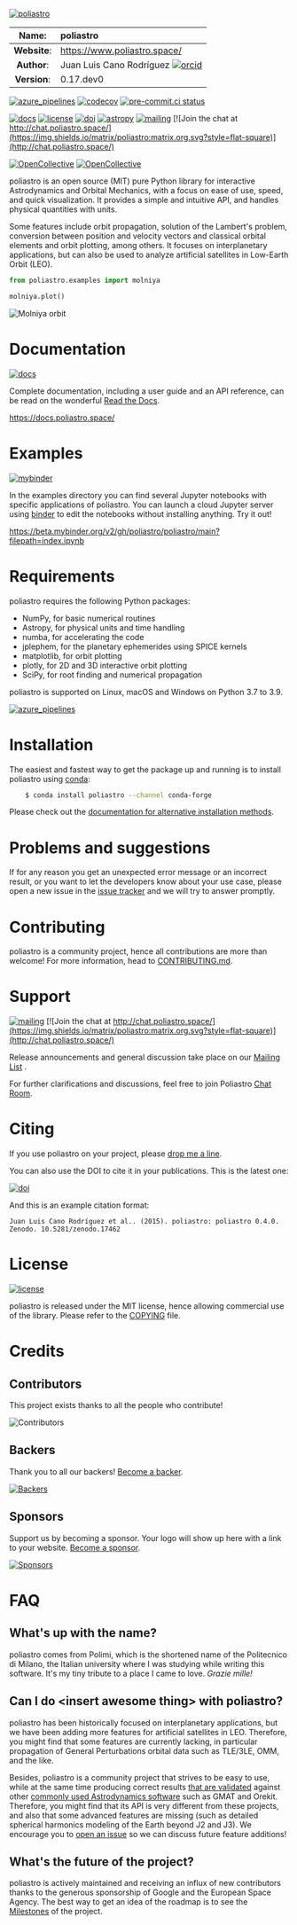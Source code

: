 [![poliastro](https://www.poliastro.space/images/logo_text.png)](https://www.poliastro.space/)

Name:         | poliastro
:------------:|:--------------
**Website**:  | <https://www.poliastro.space/>
**Author**:   | Juan Luis Cano Rodríguez [![orcid](https://img.shields.io/badge/id-0000--0002--2187--161X-a6ce39.svg)](http://orcid.org/0000-0002-2187-161X)
**Version**:  | 0.17.dev0

[![azure_pipelines](https://dev.azure.com/poliastro/poliastro/_apis/build/status/poliastro.poliastro?branchName=main)](https://dev.azure.com/poliastro/poliastro/_build/latest?definitionId=1&branchName=main)
[![codecov](https://img.shields.io/codecov/c/github/poliastro/poliastro.svg?style=flat-square)](https://codecov.io/github/poliastro/poliastro?branch=main)
[![pre-commit.ci status](https://results.pre-commit.ci/badge/github/poliastro/poliastro/main.svg)](https://results.pre-commit.ci/latest/github/poliastro/poliastro/main)

[![docs](https://img.shields.io/badge/docs-latest-brightgreen.svg?style=flat-square)](https://docs.poliastro.space/en/latest/?badge=latest)
[![license](https://img.shields.io/badge/license-MIT-blue.svg?style=flat-square)](https://github.com/poliastro/poliastro/raw/main/COPYING)
[![doi](https://zenodo.org/badge/11178845.svg?style=flat-square)](https://zenodo.org/badge/latestdoi/11178845)
[![astropy](http://img.shields.io/badge/powered%20by-AstroPy-orange.svg?style=flat-square)](http://www.astropy.org/)
[![mailing](https://img.shields.io/badge/mailing%20list-groups.io-8cbcd1.svg?style=flat-square)](https://groups.io/g/poliastro-dev)
[![Join the chat at http://chat.poliastro.space/](https://img.shields.io/matrix/poliastro:matrix.org.svg?style=flat-square)](http://chat.poliastro.space/)

[![OpenCollective](https://opencollective.com/poliastro/backers/badge.svg)](#backers)
[![OpenCollective](https://opencollective.com/poliastro/sponsors/badge.svg)](#sponsors)

poliastro is an open source (MIT) pure Python library
for interactive Astrodynamics and Orbital Mechanics,
with a focus on ease of use, speed, and quick visualization.
It provides a simple and intuitive API,
and handles physical quantities with units.

Some features include
orbit propagation, solution of the Lambert\'s problem,
conversion between position and velocity vectors and classical orbital elements
and orbit plotting, among others.
It focuses on interplanetary applications,
but can also be used to analyze artificial satellites in Low-Earth Orbit (LEO).

```python
from poliastro.examples import molniya

molniya.plot()
```

![Molniya orbit](https://github.com/poliastro/poliastro/raw/main/docs/source/examples/molniya.png)

# Documentation

[![docs](https://img.shields.io/badge/docs-latest-brightgreen.svg?style=flat-square)](https://docs.poliastro.space/en/latest/?badge=latest)

Complete documentation, including a user guide and an API reference, can
be read on the wonderful [Read the Docs](https://readthedocs.org/).

<https://docs.poliastro.space/>

# Examples

[![mybinder](https://img.shields.io/badge/launch-binder-e66581.svg?style=flat-square)](https://beta.mybinder.org/v2/gh/poliastro/poliastro/main?filepath=index.ipynb)

In the examples directory you can find several Jupyter notebooks with
specific applications of poliastro. You can launch a cloud Jupyter
server using [binder](https://beta.mybinder.org/) to edit the notebooks
without installing anything. Try it out!

<https://beta.mybinder.org/v2/gh/poliastro/poliastro/main?filepath=index.ipynb>

# Requirements

poliastro requires the following Python packages:

- NumPy, for basic numerical routines
- Astropy, for physical units and time handling
- numba, for accelerating the code
- jplephem, for the planetary ephemerides using SPICE kernels
- matplotlib, for orbit plotting
- plotly, for 2D and 3D interactive orbit plotting
- SciPy, for root finding and numerical propagation

poliastro is supported on Linux, macOS and Windows on Python 3.7 to 3.9.

[![azure_pipelines](https://dev.azure.com/poliastro/poliastro/_apis/build/status/poliastro.poliastro?branchName=main)](https://dev.azure.com/poliastro/poliastro/_build/latest?definitionId=1&branchName=main)

# Installation

The easiest and fastest way to get the package up and running is to
install poliastro using [conda](http://conda.io):

```bash
    $ conda install poliastro --channel conda-forge
```
Please check out the [documentation for alternative installation
methods](https://docs.poliastro.space/en/stable/installation.html#alternative-installation-methods).

# Problems and suggestions

If for any reason you get an unexpected error message or an incorrect
result, or you want to let the developers know about your use case,
please open a new issue in the [issue
tracker](https://github.com/poliastro/poliastro/issues) and we will try
to answer promptly.

# Contributing

poliastro is a community project, hence all contributions are more than
welcome! For more information, head to
[CONTRIBUTING.md](https://github.com/poliastro/poliastro/blob/main/CONTRIBUTING.md).

# Support

[![mailing](https://img.shields.io/badge/mailing%20list-groups.io-8cbcd1.svg?style=flat-square)](https://groups.io/g/poliastro-dev)
[![Join the chat at http://chat.poliastro.space/](https://img.shields.io/matrix/poliastro:matrix.org.svg?style=flat-square)](http://chat.poliastro.space/)

Release announcements and general discussion take place on our [Mailing
List](https://groups.io/g/poliastro-dev) .

For further clarifications and discussions, feel free to join Poliastro
[Chat Room](http://chat.poliastro.space/).

# Citing

If you use poliastro on your project, please [drop me a
line](mailto:hello@juanlu.space).

You can also use the DOI to cite it in your publications. This is the
latest one:

[![doi](https://zenodo.org/badge/11178845.svg?style=flat-square)](https://zenodo.org/badge/latestdoi/11178845)

And this is an example citation format:

    Juan Luis Cano Rodríguez et al.. (2015). poliastro: poliastro 0.4.0. Zenodo. 10.5281/zenodo.17462

# License

[![license](https://img.shields.io/badge/license-MIT-blue.svg?style=flat-square)](https://github.com/poliastro/poliastro/raw/main/COPYING)

poliastro is released under the MIT license, hence allowing commercial
use of the library. Please refer to the [COPYING](https://github.com/poliastro/poliastro/blob/main/COPYING) file.

# Credits

## Contributors

This project exists thanks to all the people who contribute!

![Contributors](https://opencollective.com/poliastro/contributors.svg?width=890&button=false)

## Backers

Thank you to all our backers! [Become a backer](https://opencollective.com/poliastro#backer).

[![Backers](https://opencollective.com/poliastro/backers.svg?width=890)](https://opencollective.com/poliastro#backer)

## Sponsors

Support us by becoming a sponsor. Your logo will show up here with a link to your website.
[Become a sponsor](https://opencollective.com/poliastro#sponsor).

[![Sponsors](https://opencollective.com/poliastro/sponsor/0/avatar.svg)](https://opencollective.com/poliastro/sponsor/0/website)

# FAQ

## What's up with the name?

poliastro comes from Polimi, which is the shortened name of the
Politecnico di Milano, the Italian university where I was studying while
writing this software. It's my tiny tribute to a place I came to love.
*Grazie mille!*

## Can I do \<insert awesome thing\> with poliastro?

poliastro has been historically focused on interplanetary applications,
but we have been adding more features for artificial satellites in LEO.
Therefore, you might find that some features are currently lacking,
in particular propagation of General Perturbations orbital data
such as TLE/3LE, OMM, and the like.

Besides, poliastro is a community project that strives to be easy to use,
while at the same time producing correct results
[that are validated](https://github.com/poliastro/validation/)
against other [commonly used Astrodynamics software](https://docs.poliastro.space/en/latest/related.html)
such as GMAT and Orekit.
Therefore, you might find that its API is very different from
these projects,
and also that some advanced features are missing
(such as detailed spherical harmonics modeling of the Earth beyond J2 and J3).
We encourage you to [open an issue](https://github.com/poliastro/validation/issues/new)
so we can discuss future feature additions!

## What\'s the future of the project?

poliastro is actively maintained and receiving an influx of new
contributors thanks to the generous sponsorship of Google and the
European Space Agency. The best way to get an idea of the roadmap is to
see the [Milestones](https://github.com/poliastro/poliastro/milestones)
of the project.
